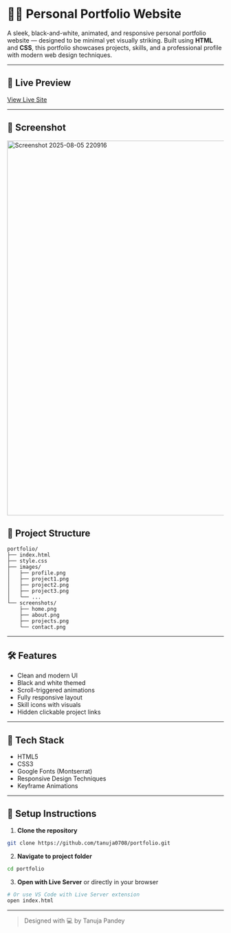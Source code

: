 # 🧑‍💻 Personal Portfolio Website

A sleek, black-and-white, animated, and responsive personal portfolio website — designed to be minimal yet visually striking. Built using **HTML** and **CSS**, this portfolio showcases projects, skills, and a professional profile with modern web design techniques.

---

## 🔗 Live Preview

[View Live Site](https://yourusername.github.io/portfolio)

---

## 📸 Screenshot

<img width="1870" height="873" alt="Screenshot 2025-08-05 220916" src="https://github.com/user-attachments/assets/c14d6828-0d21-41b6-94b0-346ffce781f1" />


## 📁 Project Structure

```
portfolio/
├── index.html
├── style.css
├── images/
│   ├── profile.png
│   ├── project1.png
│   ├── project2.png
│   ├── project3.png
│   └── ...
└── screenshots/
    ├── home.png
    ├── about.png
    ├── projects.png
    └── contact.png
```

---

## 🛠️ Features

* Clean and modern UI
* Black and white themed
* Scroll-triggered animations
* Fully responsive layout
* Skill icons with visuals
* Hidden clickable project links

---

## 🧰 Tech Stack

* HTML5
* CSS3
* Google Fonts (Montserrat)
* Responsive Design Techniques
* Keyframe Animations

---

## 📌 Setup Instructions

1. **Clone the repository**

```bash
git clone https://github.com/tanuja0708/portfolio.git
```

2. **Navigate to project folder**

```bash
cd portfolio
```

3. **Open with Live Server** or directly in your browser

```bash
# Or use VS Code with Live Server extension
open index.html
```
---

> Designed with 💻 by Tanuja Pandey

